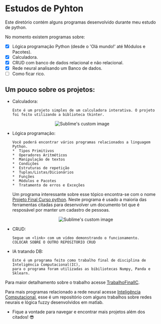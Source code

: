 # Estudos de Pyhton
Este diretório contém alguns programas desenvolvido durante meu estudo de python. 

No momento existem programas sobre:

- [x] Lógica programação Python (desde o 'Olá mundo!' até Módulos e Pacotes).
- [x] Calculadora.
- [x] CRUD com banco de dados relacional e não relacional.
- [x] Rede neural analisando um Banco de dados.
- [ ] Como ficar rico.

## Um pouco sobre os projetos:

* Calculadora:

      Este é um projeto simples de um calculadora interativa. O projeto foi feito utilizando a biblioteca tkinter.

<p align="center">
  <img src="https://user-images.githubusercontent.com/96123177/157246522-e564748f-605b-4316-a2b0-e6d575f88ab9.gif?raw=true" alt="Sublime's custom image"/>
</p>
      
* Lógica programação:

      Você poderá encontrar vários programas relacionados a linguagem Python.
      *  Tipos Primitivos
      *  Operadores Aritméticos
      *  Manipulação de textos
      *  Condições
      *  Estruturas de repetição
      *  Tuplas/Listas/Dicionários
      *  Funções
      *  Módulos e Pacotes
      *  Tratamento de erros e Exceções

     Um programa interessante sobre esse tópico encontra-se com o nome [Projeto Final Curso python](https://github.com/ErickFernan/Estudos-de-Pyhton/tree/main/Estudo%20Python/Projeto%20Final%20Curso%20python). Neste programa é usado a maioria das ferramentas citadas para desenvolver um documento txt que é resposável por manter um cadastro de pessoas.
     
     <p align="center">
      <img src="https://user-images.githubusercontent.com/96123177/157251412-68156354-34a5-49ca-9ed9-274b31965db5.png?raw=true" alt="Sublime's custom image"/>
     </p>
 
* CRUD:

      Segue um <link> com um vídeo demonstrando o funcionamento.
      COLOCAR SOBRE O OUTRO REPOSITORIO CRUD
      
* IA tratando DB:

      Este é um programa feito como trabalho final de disciplina de Inteligência Computacional(IC), 
      para o programa foram utilizadas as bibiliotecas Numpy, Panda e Sklearn.
      
 Para maior detalhamento sobre o trabalho acesse [TrabalhoFinalIC](https://drive.google.com/drive/u/3/folders/1NsbSFN_WvidSV7VEpi7K5vQP8QgQr__l).
 
 Para mais programas relacionado a rede neural acesse [Inteligência Computacional](https://github.com/ErickFernan/Programas-Graduacao/tree/main/Inteligencia%20Computacional), esse é um repositório com alguns trabalhos sobre redes neurais e lógica fuzzy desenvolvidos em matlab.
      
      
* Fique a vontade para navegar e encontrar mais projetos além dos citados! 😎
